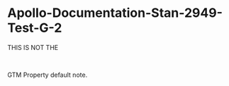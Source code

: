 # Apollo-Documentation-Stan-2949-Test-G-2

<p>THIS IS NOT THE</p>
<p>&nbsp;</p>
<p>GTM Property default note.</p>
